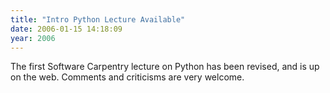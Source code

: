 ```yaml
---
title: "Intro Python Lecture Available"
date: 2006-01-15 14:18:09
year: 2006
---
```

The first Software Carpentry lecture on Python has been revised, and is up on the web.  Comments and criticisms are very welcome.
